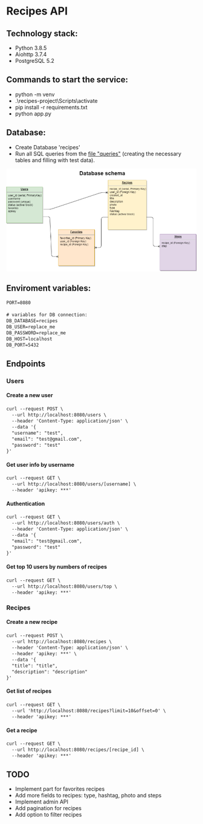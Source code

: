 # Recipes API

## Technology stack:
- Python 3.8.5
- Aiohttp 3.7.4
- PostgreSQL 5.2

## Сommands to start the service:
- python -m venv
- .\recipes-project\Scripts\activate
- pip install -r requirements.txt
- python app.py

## Database:
- Create Database 'recipes'
- Run all SQL queries from the [file "queries"](https://github.com/uzhegovaelena/recipes-project/blob/master/files/queries.sql) (creating the necessary tables and filling with test data).


![Link](https://github.com/uzhegovaelena/recipes-project/blob/master/files/Database%20schema.drawio.png)

## Enviroment variables: 
```
PORT=8080

# variables for DB connection:
DB_DATABASE=recipes
DB_USER=replace_me
DB_PASSWORD=replace_me
DB_HOST=localhost
DB_PORT=5432
```

## Endpoints

### Users

#### Create a new user

```
curl --request POST \
  --url http://localhost:8080/users \
  --header 'Content-Type: application/json' \
  --data '{
  "username": "test",
  "email": "test@gmail.com",
  "password": "test"
}'
```

#### Get user info by username

```
curl --request GET \
  --url http://localhost:8080/users/[username] \
  --header 'apikey: ***'
```

#### Authentication

```
curl --request GET \
  --url http://localhost:8080/users/auth \
  --header 'Content-Type: application/json' \
  --data '{
  "email": "test@gmail.com",
  "password": "test"
}'
```

#### Get top 10 users by numbers of recipes

```
curl --request GET \
  --url http://localhost:8080/users/top \
  --header 'apikey: ***'
```

### Recipes

#### Create a new recipe

```
curl --request POST \
  --url http://localhost:8080/recipes \
  --header 'Content-Type: application/json' \
  --header 'apikey: ***' \
  --data '{
  "title": "title",
  "description": "description"
}'
```

#### Get list of recipes

```
curl --request GET \
  --url 'http://localhost:8080/recipes?limit=10&offset=0' \
  --header 'apikey: ***'
```

#### Get a recipe

```
curl --request GET \
  --url http://localhost:8080/recipes/[recipe_id] \
  --header 'apikey: ***'
```


## TODO
- Implement part for favorites recipes
- Add more fields to recipes: type, hashtag, photo and steps  
- Implement admin API
- Add pagination for recipes
- Add option to filter recipes
